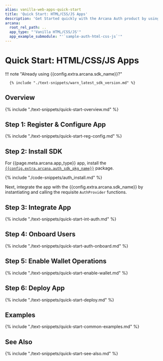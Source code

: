 ```yaml
---
alias: vanilla-web-apps-quick-start
title: 'Quick Start: HTML/CSS/JS Apps'
description: 'Get Started quickly with the Arcana Auth product by using these step-by-step instructions for vanilla HTML/CSS/JS apps. Use Arcana Developer Dashboard to register the app, get a client ID and use this client ID to integrate the app with the Arcana Auth SDK.'
arcana:
  root_rel_path: ..
  app_type: "'Vanilla HTML/CSS/JS'"
  app_example_submodule: "'`sample-auth-html-css-js`'"
---
```


# Quick Start: HTML/CSS/JS Apps

!!! note "Already using {{config.extra.arcana.sdk_name}}?"
  
      {% include "./text-snippets/warn_latest_sdk_version.md" %}

## Overview

{% include "./text-snippets/quick-start-overview.md" %}

## Step 1: Register & Configure App

{% include "./text-snippets/quick-start-reg-config.md" %}

## Step 2: Install SDK

For {{page.meta.arcana.app_type}} app, install the [`{{config.extra.arcana.auth_sdk_pkg_name}}`](https://www.npmjs.com/package/@arcana/auth) package.

{% include "./code-snippets/auth_install.md" %}

Next, integrate the app with the {{config.extra.arcana.sdk_name}} by instantiating and calling the requisite `AuthProvider` functions.

## Step 3: Integrate App

{% include "./text-snippets/quick-start-int-auth.md" %}

## Step 4: Onboard Users

{% include "./text-snippets/quick-start-auth-onboard.md" %}

## Step 5: Enable Wallet Operations

{% include "./text-snippets/quick-start-enable-wallet.md" %}

## Step 6: Deploy App

{% include "./text-snippets/quick-start-deploy.md" %}

## Examples

{% include "./text-snippets/quick-start-common-examples.md" %}

## See Also

{% include "./text-snippets/quick-start-see-also.md" %}